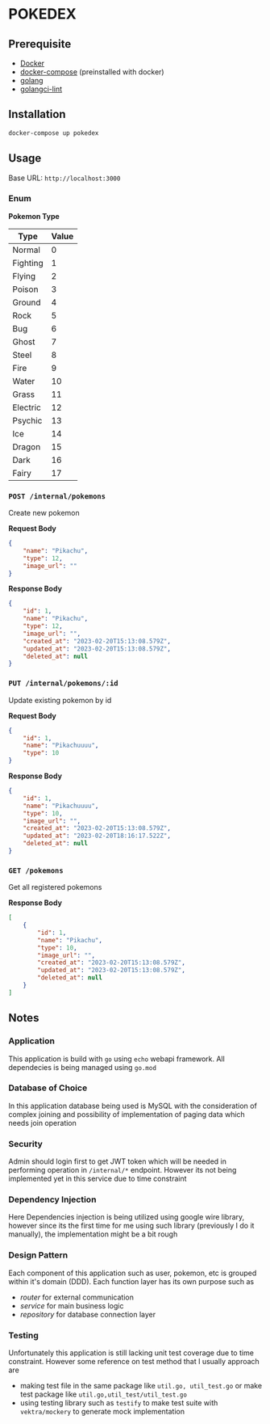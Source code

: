 # POKEDEX

## Prerequisite

- [Docker](https://www.docker.com/products/docker-desktop/#)
- [docker-compose](https://docs.docker.com/compose/install/) (preinstalled with docker)
- [golang](https://go.dev/dl/)
- [golangci-lint](https://golangci-lint.run/usage/install/)

## Installation

```sh
docker-compose up pokedex
```

## Usage

Base URL: `http://localhost:3000`

### Enum

**Pokemon Type**

| Type     | Value |
|----------|-------|
| Normal   | 0     |
| Fighting | 1     |
| Flying   | 2     |
| Poison   | 3     |
| Ground   | 4     |
| Rock     | 5     |
| Bug      | 6     |
| Ghost    | 7     |
| Steel    | 8     |
| Fire     | 9     |
| Water    | 10    |
| Grass    | 11    |
| Electric | 12    |
| Psychic  | 13    |
| Ice      | 14    |
| Dragon   | 15    |
| Dark     | 16    |
| Fairy    | 17    |

### `POST /internal/pokemons`

Create new pokemon


**Request Body**
```json
{
    "name": "Pikachu",
    "type": 12,
    "image_url": ""
}
```

**Response Body**
```json
{
    "id": 1,
    "name": "Pikachu",
    "type": 12,
    "image_url": "",
    "created_at": "2023-02-20T15:13:08.579Z",
    "updated_at": "2023-02-20T15:13:08.579Z",
    "deleted_at": null
}
```

### `PUT /internal/pokemons/:id`

Update existing pokemon by id

**Request Body**
```json
{
    "id": 1,
    "name": "Pikachuuuu",
    "type": 10
}
```

**Response Body**
```json
{
    "id": 1,
    "name": "Pikachuuuu",
    "type": 10,
    "image_url": "",
    "created_at": "2023-02-20T15:13:08.579Z",
    "updated_at": "2023-02-20T18:16:17.522Z",
    "deleted_at": null
}
```

### `GET /pokemons`

Get all registered pokemons

**Response Body**
```json
[
    {
        "id": 1,
        "name": "Pikachu",
        "type": 10,
        "image_url": "",
        "created_at": "2023-02-20T15:13:08.579Z",
        "updated_at": "2023-02-20T15:13:08.579Z",
        "deleted_at": null
    }
]
```

## Notes

### Application

This application is build with `go` using `echo` webapi framework. All dependecies is being managed using `go.mod`

### Database of Choice

In this application database being used is MySQL with the consideration of complex joining and possibility of implementation of paging data which needs join operation

### Security

Admin should login first to get JWT token which will be needed in performing operation in `/internal/*` endpoint. However its not being implemented yet in this service due to time constraint

### Dependency Injection

Here Dependencies injection is being utilized using google wire library, however since its the first time for me using such library (previously I do it manually), the implementation might be a bit rough

### Design Pattern

Each component of this application such as user, pokemon, etc is grouped within it's domain (DDD). Each function layer has its own purpose such as
- _router_ for external communication
- _service_ for main business logic
- _repository_ for database connection layer

### Testing

Unfortunately this application is still lacking unit test coverage due to time constraint. However some reference on test method that I usually approach are
- making test file in the same package like `util.go, util_test.go` or make test package like `util.go,util_test/util_test.go`
- using testing library such as `testify` to make test suite with `vektra/mockery` to generate mock implementation